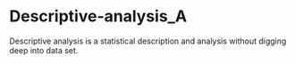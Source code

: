 # Descriptive-analysis_A
Descriptive analysis is a statistical description and analysis without digging deep into data set.
